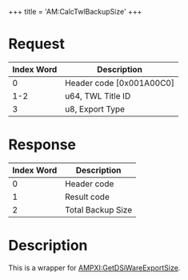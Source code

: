 +++
title = 'AM:CalcTwlBackupSize'
+++

# Request

| Index Word | Description                |
|------------|----------------------------|
| 0          | Header code \[0x001A00C0\] |
| 1-2        | u64, TWL Title ID          |
| 3          | u8, Export Type            |

# Response

| Index Word | Description       |
|------------|-------------------|
| 0          | Header code       |
| 1          | Result code       |
| 2          | Total Backup Size |

# Description

This is a wrapper for
[AMPXI:GetDSiWareExportSize](AMPXI:GetDSiWareExportSize "wikilink").